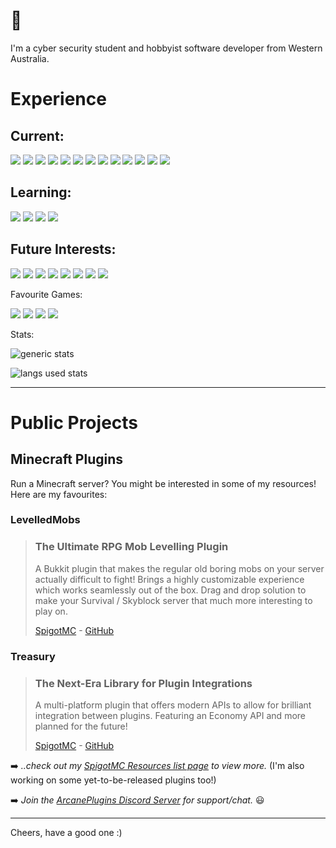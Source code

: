 # 👋

I'm a cyber security student and hobbyist software developer from Western Australia.

# Experience

## Current:

![](https://img.shields.io/badge/lang-Java_17-blue) ![](https://img.shields.io/badge/lang-HTML_5-blue) ![](https://img.shields.io/badge/lang-CSS_3-blue) ![](https://img.shields.io/badge/lang-SQL-blue) ![](https://img.shields.io/badge/api-Bukkit_1.18-orange) ![](https://img.shields.io/badge/api-BungeeCord-orange) ![](https://img.shields.io/badge/db-SQLite-yellow) ![](https://img.shields.io/badge/db-MySQL-yellow) ![](https://img.shields.io/badge/engine-Unity3D-yellow) ![](https://img.shields.io/badge/editor-IntelliJ-purple) ![](https://img.shields.io/badge/editor-Visual_Studio_Code-purple) ![](https://img.shields.io/badge/OS-Windows_10-green) ![](https://img.shields.io/badge/OS-macOS_Monterey-green)

## Learning:

![](https://img.shields.io/badge/lang-C++-blue) ![](https://img.shields.io/badge/lang-Python-blue) ![](https://img.shields.io/badge/shell-Bash-blue) ![](https://img.shields.io/badge/editor-PyCharm-purple)

## Future Interests:

![](https://img.shields.io/badge/lang-C-blue) ![](https://img.shields.io/badge/lang-TypeScript-blue) ![](https://img.shields.io/badge/lang-Lua-blue) ![](https://img.shields.io/badge/runtime-Node.JS-orange) ![](https://img.shields.io/badge/api-Velocity-orange) ![](https://img.shields.io/badge/api-JDA-orange) ![](https://img.shields.io/badge/OS-Oracle_Linux-green) ![](https://img.shields.io/badge/OS-AlmaLinux-green)

Favourite Games:

![](https://img.shields.io/badge/game-Minecraft:_Java_Edition_1.18-pink) ![](https://img.shields.io/badge/game-Team_Fortress_2-pink) ![](https://img.shields.io/badge/game-Age_of_Empires_II-pink) ![](https://img.shields.io/badge/game-Sid_Meiers_Civilization_V-pink)

Stats:

![generic stats](https://github-readme-stats.vercel.app/api/?username=lokka30&theme=react&layout=compact)

![langs used stats](https://github-readme-stats.vercel.app/api/top-langs/?username=lokka30&theme=react&layout=compact)

***

# Public Projects

## Minecraft Plugins

Run a Minecraft server? You might be interested in some of my resources! Here are my favourites:

### LevelledMobs
> ### The Ultimate RPG Mob Levelling Plugin
> 
> A Bukkit plugin that makes the regular old boring mobs on your server actually difficult to fight! Brings a highly customizable experience which works seamlessly out of the box. Drag and drop solution to make your Survival / Skyblock server that much more interesting to play on.
>
> [SpigotMC](https://www.spigotmc.org/resources/levelledmobs.74304/) - [GitHub](https://github.com/lokka30/LevelledMobs)

### Treasury
> ### The Next-Era Library for Plugin Integrations
> 
> A multi-platform plugin that offers modern APIs to allow for brilliant integration between plugins. Featuring an Economy API and more planned for the future!
> 
> [SpigotMC](https://www.spigotmc.org/resources/treasury.99531/) - [GitHub](https://github.com/lokka30/Treasury)

➡️ *..check out my [SpigotMC Resources list page](https://www.spigotmc.org/resources/authors/lokka30.828699/) to view more.* (I'm also working on some yet-to-be-released plugins too!)

➡️ *Join the [ArcanePlugins Discord Server](https://www.discord.io/arcaneplugins) for support/chat.* 😃

***

Cheers, have a good one :)
